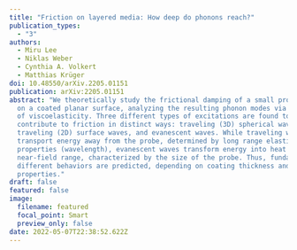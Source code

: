 ```yaml
---
title: "Friction on layered media: How deep do phonons reach?"
publication_types:
  - "3"
authors:
  - Miru Lee
  - Niklas Weber
  - Cynthia A. Volkert
  - Matthias Krüger
doi: 10.48550/arXiv.2205.01151
publication: arXiv:2205.01151
abstract: "We theoretically study the frictional damping of a small probe object
  on a coated planar surface, analyzing the resulting phonon modes via a theory
  of viscoelasticity. Three different types of excitations are found to
  contribute to friction in distinct ways: traveling (3D) spherical waves,
  traveling (2D) surface waves, and evanescent waves. While traveling waves
  transport energy away from the probe, determined by long range elastic
  properties (wavelength), evanescent waves transform energy into heat in a
  near-field range, characterized by the size of the probe. Thus, fundamentally
  different behaviors are predicted, depending on coating thickness and material
  properties."
draft: false
featured: false
image:
  filename: featured
  focal_point: Smart
  preview_only: false
date: 2022-05-07T22:38:52.622Z
---
```

